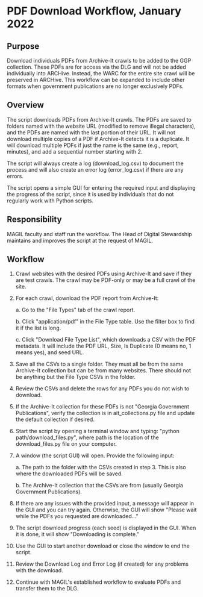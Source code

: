 # PDF Download Workflow, January 2022

## Purpose

Download individuals PDFs from Archive-It crawls to be added to the GGP collection. 
These PDFs are for access via the DLG and will not be added individually into ARCHive. 
Instead, the WARC for the entire site crawl will be preserved in ARCHive. 
This workflow can be expanded to include other formats when government publications are no longer exclusively PDFs. 

## Overview

The script downloads PDFs from Archive-It crawls. 
The PDFs are saved to folders named with the website URL (modified to remove illegal characters),
and the PDFs are named with the last portion of their URL.
It will not download multiple copies of a PDF if Archive-It detects it is a duplicate.
It will download multiple PDFs if just the name is the same (e.g., report, minutes), and add a sequential number starting with 2.

The script will always create a log (download_log.csv) to document the process
and will also create an error log (error_log.csv) if there are any errors.

The script opens a simple GUI for entering the required input and displaying the progress of the script,
since it is used by individuals that do not regularly work with Python scripts.

## Responsibility

MAGIL faculty and staff run the workflow. 
The Head of Digital Stewardship maintains and improves the script at the request of MAGIL.

## Workflow

1. Crawl websites with the desired PDFs using Archive-It and save if they are test crawls. 
   The crawl may be PDF-only or may be a full crawl of the site.
   

2. For each crawl, download the PDF report from Archive-It:
   
   a. Go to the "File Types" tab of the crawl report.
   
   b. Click "application/pdf" in the File Type table. Use the filter box to find it if the list is long.
   
   c. Click "Download File Type List", which downloads a CSV with the PDF metadata. 
      It will include the PDF URL, Size, Is Duplicate (0 means no, 1 means yes), and seed URL.
   

3. Save all the CSVs to a single folder. 
   They must all be from the same Archive-It collection but can be from many websites.
   There should not be anything but the File Type CSVs in the folder.
   

4. Review the CSVs and delete the rows for any PDFs you do not wish to download.
   

5. If the Archive-It collection for these PDFs is not "Georgia Government Publications",
   verify the collection is in ait_collections.py file and update the default collection if desired.
   

6. Start the script by opening a terminal window and typing: "python path/download_files.py", 
   where path is the location of the download_files.py file on your computer.
   

7. A window (the script GUI) will open. Provide the following input:
   
   a. The path to the folder with the CSVs created in step 3. 
      This is also where the downloaded PDFs will be saved.
   
   b. The Archive-It collection that the CSVs are from (usually Georgia Government Publications).


8. If there are any issues with the provided input, a message will appear in the GUI and you can try again. 
   Otherwise, the GUI will show "Please wait while the PDFs you requested are downloaded..."


9. The script download progress (each seed) is displayed in the GUI.
   When it is done, it will show "Downloading is complete."


10. Use the GUI to start another download or close the window to end the script.


11. Review the Download Log and Error Log (if created) for any problems with the download.


12. Continue with MAGIL's established workflow to evaluate PDFs and transfer them to the DLG.